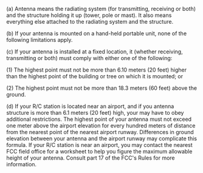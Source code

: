 (a) Antenna means the radiating system (for transmitting, receiving or both) and the structure holding it up (tower, pole or mast). It also means everything else attached to the radiating system and the structure.

(b) If your antenna is mounted on a hand-held portable unit, none of the following limitations apply.

(c) If your antenna is installed at a fixed location, it (whether receiving, transmitting or both) must comply with either one of the following:

(1) The highest point must not be more than 6.10 meters (20 feet) higher than the highest point of the building or tree on which it is mounted; or
                                    

(2) The highest point must not be more than 18.3 meters (60 feet) above the ground.

(d) If your R/C station is located near an airport, and if you antenna structure is more than 6.1 meters (20 feet) high, your may have to obey additional restrictions. The highest point of your antenna must not exceed one meter above the airport elevation for every hundred meters of distance from the nearest point of the nearest airport runway. Differences in ground elevation between your antenna and the airport runway may complicate this formula. If your R/C station is near an airport, you may contact the nearest FCC field office for a worksheet to help you figure the maximum allowable height of your antenna. Consult part 17 of the FCC's Rules for more information.
                                    

